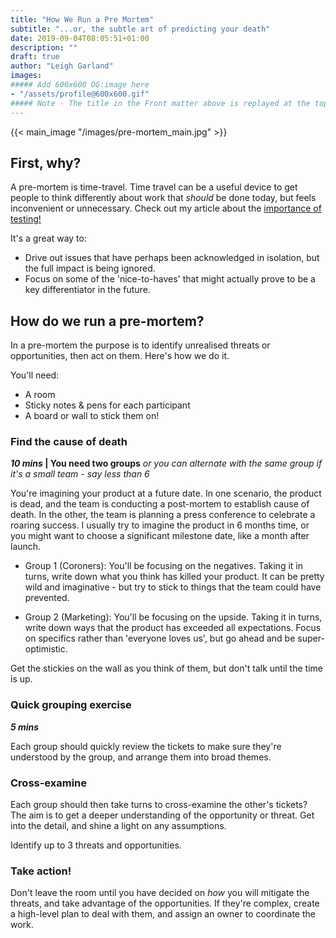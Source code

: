 ```yaml
---
title: "How We Run a Pre Mortem"
subtitle: "...or, the subtle art of predicting your death"
date: 2019-09-04T08:05:51+01:00
description: ""
draft: true
author: "Leigh Garland"
images:
##### Add 600x600 OG:image here
- "/assets/profile@600x600.gif"
##### Note - The title in the Front matter above is replayed at the top of the rendered article
---
```

{{< main_image "/images/pre-mortem_main.jpg" >}}
## First, why?

A pre-mortem is time-travel. Time travel can be a useful device to get people to think differently about work that _should_ be done today, but feels inconvenient or unnecessary. Check out my article about the [importance of testing!](/articles/testing-times)

It's a great way to:

 * Drive out issues that have perhaps been acknowledged in isolation, but the full impact is being ignored.
 * Focus on some of the 'nice-to-haves' that might actually prove to be a key differentiator in the future.


## How do we run a pre-mortem?

In a pre-mortem the purpose is to identify unrealised threats or opportunities, then act on them. Here's how we do it.

You'll need:

* A room
* Sticky notes & pens for each participant
* A board or wall to stick them on!


### Find the cause of death
**_10 mins_ | You need two groups** _or you can alternate with the same group if it's a small team - say less than 6_

You're imagining your product at a future date. In one scenario, the product is dead, and the team is conducting a post-mortem to establish cause of death. In the other, the team is planning a press conference to celebrate a roaring success. I usually try to imagine the product in 6 months time, or you might want to choose a significant milestone date, like a month after launch.

* Group 1 (Coroners):  You'll be focusing on the negatives. Taking it in turns, write down what you think has killed your product. It can be pretty wild and imaginative - but try to stick to things that the team could have prevented.

* Group 2 (Marketing): You'll be focusing on the upside. Taking it in turns, write down ways that the product has exceeded all expectations. Focus on specifics rather than 'everyone loves us', but go ahead and be super-optimistic.

Get the stickies on the wall as you think of them, but don't talk until the time is up.

### Quick grouping exercise
**_5 mins_**

Each group should quickly review the tickets to make sure they're understood by the group, and arrange them into broad themes.

### Cross-examine

Each group should then take turns to cross-examine the other's tickets? The aim is to get a deeper understanding of the opportunity or threat. Get into the detail, and shine a light on any assumptions.

Identify up to 3 threats and opportunities.

### Take action!

Don't leave the room until you have decided on _how_ you will mitigate the threats, and take advantage of the opportunities. If they're complex, create a high-level plan to deal with them, and assign an owner to coordinate the work.

